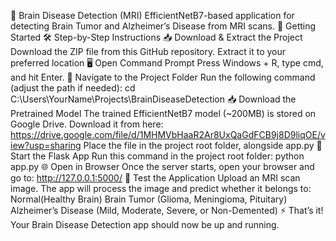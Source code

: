 🧠 Brain Disease Detection (MRI)
EfficientNetB7-based application for detecting Brain Tumor and Alzheimer’s Disease from MRI scans.
🚀 Getting Started
🛠️ Step-by-Step Instructions
📥 Download & Extract the Project
        Download the ZIP file from this GitHub repository.
        Extract it to your preferred location
🖥️ Open Command Prompt
        Press Windows + R, type cmd, and hit Enter.
📂 Navigate to the Project Folder
        Run the following command (adjust the path if needed):
        cd C:\Users\YourName\Projects\BrainDiseaseDetection
📥 Download the Pretrained Model
        The trained EfficientNetB7 model (~200MB) is stored on Google Drive.
        Download it from here:
            https://drive.google.com/file/d/1MHMVbHaaR2Ar8UxQaGdFCB9j8D9liqOE/view?usp=sharing
        Place the file in the project root folder, alongside app.py
🚀 Start the Flask App
        Run this command in the project root folder:
                python app.py
🌐 Open in Browser
        Once the server starts, open your browser and go to:
              http://127.0.0.1:5000/
📱 Test the Application
        Upload an MRI scan image.
        The app will process the image and predict whether it belongs to:
        Normal(Healthy Brain)
        Brain Tumor (Glioma, Meningioma, Pituitary)
        Alzheimer’s Disease (Mild, Moderate, Severe, or Non-Demented)
⚡ That’s it! Your Brain Disease Detection app should now be up and running.

